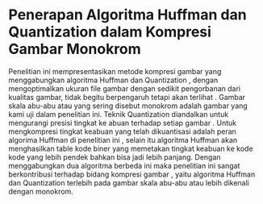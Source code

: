 # Penerapan Algoritma Huffman dan Quantization dalam Kompresi Gambar Monokrom

 
 Penelitian ini mempresentasikan metode kompresi gambar yang menggabungkan  algoritma Huffman dan Quantization , dengan  mengoptimalkan ukuran file gambar dengan sedikit pengorbanan dari kualitas gambar, tidak begitu berpengaruh tetapi akan terlihat . Gambar skala abu-abu atau yang sering disebut monokrom adalah gambar yang kami uji dalam penelitian ini. Teknik Quantization diandalkan untuk mengurangi presisi tingkat ke abuan terhadap setiap gambar . Untuk mengkompresi tingkat keabuan yang telah dikuantisasi adalah peran algorima Huffman di penelitian ini , selain itu algoritma Huffman akan menghasilkan table kode biner yang memetakan tingkat keabuan ke kode kode yang lebih pendek bahkan bisa jadi lebih panjang. Dengan menggabungkan dua algoritma berbeda ini maka penelitian ini sangat berkontribusi terhadap bidang kompresi gambar , yaitu algoritma Huffman dan Quantization terlebih pada gambar skala abu-abu atau lebih dikenali dengan monokrom.
